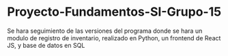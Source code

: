 # Proyecto-Fundamentos-SI-Grupo-15
Se hara seguimiento de las versiones del programa donde se hara un modulo de registro de inventario, realizado en Python, un frontend de React JS, y base de datos en SQL
